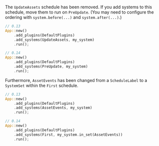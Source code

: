 The `UpdateAssets` schedule has been removed. If you add systems to this schedule, move them to run on `PreUpdate`. (You may need to configure the ordering with `system.before(...)` and `system.after(...)`.)

```rust
// 0.13
App::new()
    .add_plugins(DefaultPlugins)
    .add_systems(UpdateAssets, my_system)
    .run();

// 0.14
App::new()
    .add_plugins(DefaultPlugins)
    .add_systems(PreUpdate, my_system)
    .run();
```

Furthermore, `AssetEvents` has been changed from a `ScheduleLabel` to a `SystemSet` within the `First` schedule.

```rust
// 0.13
App::new()
    .add_plugins(DefaultPlugins)
    .add_systems(AssetEvents, my_system)
    .run();

// 0.14
App::new()
    .add_plugins(DefaultPlugins)
    .add_systems(First, my_system.in_set(AssetEvents))
    .run();
```
